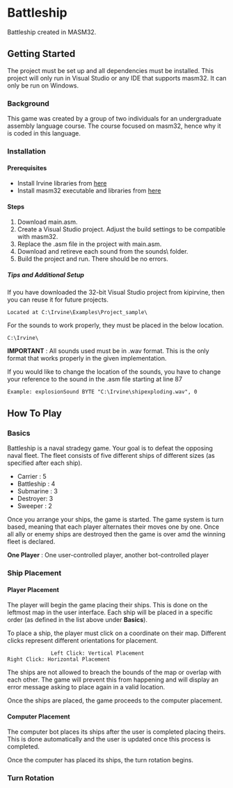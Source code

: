 # Battleship
Battleship created in MASM32.

## Getting Started

The project must be set up and all dependencies must be installed. This project will only run in Visual Studio or any IDE that supports masm32. It can only be run on Windows.

### Background

This game was created by a group of two individuals for an undergraduate assembly language course. The course focused on masm32, hence why it is coded in this language. 

### Installation

#### Prerequisites

* Install Irvine libraries from [here](http://kipirvine.com/asm/examples/)
* Install masm32 executable and libraries from [here](http://www.masm32.com/download.htm)

#### Steps

1. Download main.asm.
2. Create a Visual Studio project. Adjust the build settings to be compatible with masm32.
3. Replace the .asm file in the project with main.asm.
4. Download and retireve each sound from the sounds\ folder.
5. Build the project and run. There should be no errors.

##### Tips and Additional Setup

If you have downloaded the 32-bit Visual Studio project from kipirvine, then you can reuse
it for future projects.
```
Located at C:\Irvine\Examples\Project_sample\
```

For the sounds to work properly, they must be placed in the below location.
```
C:\Irvine\
```
**IMPORTANT** : All sounds used must be in .wav format. This is the only format that
works properly in the given implementation.

If you would like to change the location of the sounds, you have to change your reference to the
sound in the .asm file starting at line 87
```
Example: explosionSound BYTE "C:\Irvine\shipexploding.wav", 0
```

## How To Play

### Basics

Battleship is a naval stradegy game. Your goal is to defeat the opposing naval fleet. The fleet consists of five different ships of different sizes (as specified after each ship).
 
 * Carrier : 5
 * Battleship : 4
 * Submarine : 3
 * Destroyer: 3
 * Sweeper : 2
 
Once you arrange your ships, the game is started. The game system is turn based, meaning that each player alternates their moves one by one. Once all ally or enemy ships are destroyed then the game is over amd the winning fleet is declared.

**One Player** : One user-controlled player, another bot-controlled player

### Ship Placement

#### Player Placement

The player will begin the game placing their ships. This is done on the leftmost map in the user interface. Each ship will be placed in a specific order (as defined in the list above under **Basics**).

To place a ship, the player must click on a coordinate on their map. Different clicks represent different orientations for placement.
```
              Left Click: Vertical Placement                        Right Click: Horizontal Placement
```
The ships are not allowed to breach the bounds of the map or overlap with each other. The game will prevent this from happening and will display an error message asking to place again in a valid location.

Once the ships are placed, the game proceeds to the computer placement.

#### Computer Placement

The computer bot places its ships after the user is completed placing theirs. This is done automatically and the user is updated once this process is completed.

Once the computer has placed its ships, the turn rotation begins.

### Turn Rotation
